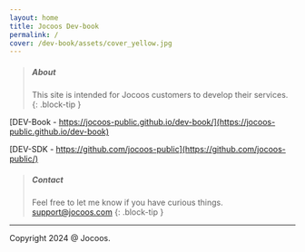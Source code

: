 ```yaml
---
layout: home
title: Jocoos Dev-book
permalink: /
cover: /dev-book/assets/cover_yellow.jpg
---
```


> ##### About
>
> This site is intended for Jocoos customers to develop their services.
{: .block-tip }

[DEV-Book - https://jocoos-public.github.io/dev-book/](https://jocoos-public.github.io/dev-book)

[DEV-SDK - https://github.com/jocoos-public](https://github.com/jocoos-public/)

> ##### Contact
>
> Feel free to let me know if you have curious things. support@jocoos.com
{: .block-tip }

-------------
Copyright 2024 @ Jocoos.

